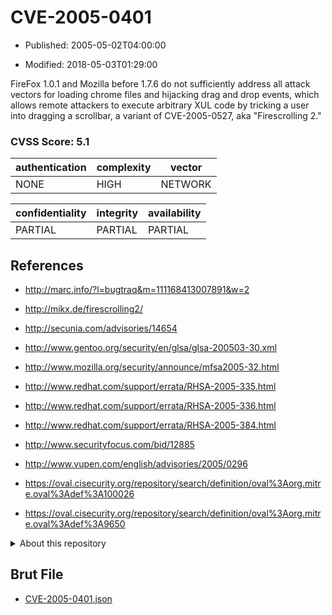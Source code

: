 # CVE-2005-0401

- Published: 2005-05-02T04:00:00

- Modified: 2018-05-03T01:29:00

FireFox 1.0.1 and Mozilla before 1.7.6 do not sufficiently address all attack vectors for loading chrome files and hijacking drag and drop events, which allows remote attackers to execute arbitrary XUL code by tricking a user into dragging a scrollbar, a variant of CVE-2005-0527, aka "Firescrolling 2."

### CVSS Score: **5.1**

| authentication | complexity | vector |
| --- | --- | --- |
| NONE | HIGH | NETWORK |

| confidentiality | integrity | availability |
| --- | --- | --- |
| PARTIAL | PARTIAL | PARTIAL |

## References

* http://marc.info/?l=bugtraq&m=111168413007891&w=2

* http://mikx.de/firescrolling2/

* http://secunia.com/advisories/14654

* http://www.gentoo.org/security/en/glsa/glsa-200503-30.xml

* http://www.mozilla.org/security/announce/mfsa2005-32.html

* http://www.redhat.com/support/errata/RHSA-2005-335.html

* http://www.redhat.com/support/errata/RHSA-2005-336.html

* http://www.redhat.com/support/errata/RHSA-2005-384.html

* http://www.securityfocus.com/bid/12885

* http://www.vupen.com/english/advisories/2005/0296

* https://oval.cisecurity.org/repository/search/definition/oval%3Aorg.mitre.oval%3Adef%3A100026

* https://oval.cisecurity.org/repository/search/definition/oval%3Aorg.mitre.oval%3Adef%3A9650

<details>
<summary>About this repository</summary> 

  This repository is part of the project [Live Hack CVE](https://github.com/Live-Hack-CVE). Main website can be found [www.live-hack.org](https://www.live-hack.org) 
  
  Made by [Sn0wAlice](https://github.com/Sn0wAlice) for the people that care about security and need to have a feed of the latest CVEs. Hope you enjoy it, don't forget to star the repo and follow me on [Twitter](https://twitter.com/Sn0wAlice) and [Github](https://github.com/Sn0wAlice). And that is my [personnal website](https://www.alice-snow.me/)

  - [Home Page](https://github.com/Live-Hack-CVE)
  - [Framework](https://github.com/Live-Hack-CVE/cve-framework)
  - [CVE database](https://github.com/Live-Hack-CVE/full_database)
  - [Changelog](https://github.com/Live-Hack-CVE/Changelog)
</details>

## Brut File

* [CVE-2005-0401.json](https://raw.githubusercontent.com/Live-Hack-CVE/full_database/main/cves/2005/CVE-2005-0401.json)

